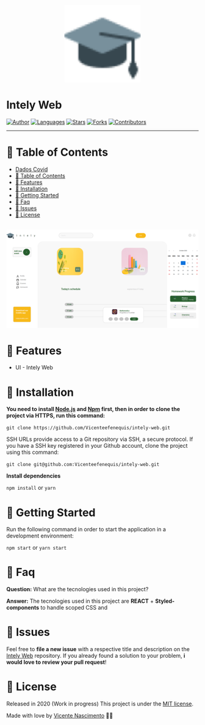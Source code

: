 <p align="center">
   <img src="docs/logo.png" width="200"/>
</p>

# Intely Web

[![Author](https://img.shields.io/badge/author-VicenteNascimento-ff9000?style=flat-square)](https://github.com/VicenteEfenequis)
[![Languages](https://img.shields.io/github/languages/count/VicenteEfenequis/intely-web?color=%23ff9000&style=flat-square)](#)
[![Stars](https://img.shields.io/github/stars/VicenteEfenequis/intely-web?color=ff9000&style=flat-square)](https://github.com/VicenteEfenequis/intely-web/stargazers)
[![Forks](https://img.shields.io/github/forks/VicenteEfenequis/intely-web?color=%23ff9000&style=flat-square)](https://github.com/Vicenteefenequis/intely-web/network/members)
[![Contributors](https://img.shields.io/github/contributors/VicenteEfenequis/intely-web?color=ff9000&style=flat-square)](https://github.com/VicenteEfenequis/intely-web/graphs/contributors)

---

# :pushpin: Table of Contents

- [Dados Covid](#dados-covid)
- [:pushpin: Table of Contents](#pushpin-table-of-contents)
- [:rocket: Features](#rocket-features)
- [:construction_worker: Installation](#construction_worker-installation)
- [:runner: Getting Started](#runner-getting-started)
- [:postbox: Faq](#postbox-faq)
- [:bug: Issues](#bug-issues)
- [:closed_book: License](#closed_book-license)

<br />
<span align="center"><img src="docs/TelaApp.png"/></span>

# :rocket: Features

- UI - Intely Web

# :construction_worker: Installation

**You need to install [Node.js](https://nodejs.org/en/download/) and [Npm](https://www.npmjs.com/) first, then in order to clone the project via HTTPS, run this command:**

`git clone https://github.com/Vicenteefenequis/intely-web.git`

SSH URLs provide access to a Git repository via SSH, a secure protocol. If you have a SSH key registered in your Github account, clone the project using this command:

`git clone git@github.com:Vicenteefenequis/intely-web.git`

**Install dependencies**

`npm install` or `yarn`

# :runner: Getting Started

Run the following command in order to start the application in a development environment:

`npm start` or `yarn start`

# :postbox: Faq

**Question:** What are the tecnologies used in this project?

**Answer:** The tecnologies used in this project are **REACT** + **Styled-components** to handle scoped CSS and

# :bug: Issues

Feel free to **file a new issue** with a respective title and description on the [Intely Web](https://github.com/Vicenteefenequis/intely-web/issues) repository. If you already found a solution to your problem, **i would love to review your pull request**!

# :closed_book: License

Released in 2020 (Work in progress)
This project is under the [MIT license](https://github.com/VicenteEfenequis/intely-web/master/LICENSE).

Made with love by [Vicente Nascimento](https://github.com/VicenteEfenequis) 💜🚀
